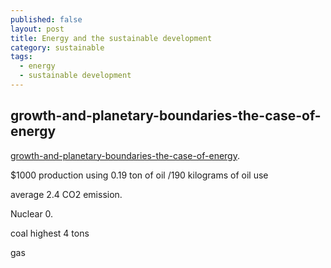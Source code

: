 ```yaml
---
published: false
layout: post
title: Energy and the sustainable development
category: sustainable
tags:
  - energy
  - sustainable development
---
```

## growth-and-planetary-boundaries-the-case-of-energy

[growth-and-planetary-boundaries-the-case-of-energy](https://www.coursera.org/learn/sustainable-development/lecture/SBW6u/growth-and-planetary-boundaries-the-case-of-energy-22-04). 

$1000 production using 0.19 ton of oil  /190 kilograms of oil use

average 2.4 CO2 emission.

Nuclear 0.

coal highest 4 tons

gas 




